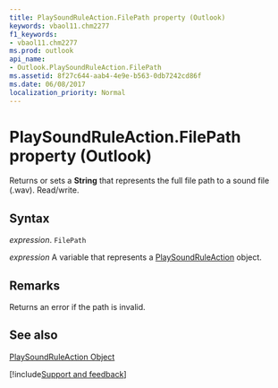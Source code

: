 ```yaml
---
title: PlaySoundRuleAction.FilePath property (Outlook)
keywords: vbaol11.chm2277
f1_keywords:
- vbaol11.chm2277
ms.prod: outlook
api_name:
- Outlook.PlaySoundRuleAction.FilePath
ms.assetid: 8f27c644-aab4-4e9e-b563-0db7242cd86f
ms.date: 06/08/2017
localization_priority: Normal
---
```



# PlaySoundRuleAction.FilePath property (Outlook)

Returns or sets a **String** that represents the full file path to a sound file (.wav). Read/write.


## Syntax

_expression_. `FilePath`

_expression_ A variable that represents a [PlaySoundRuleAction](Outlook.PlaySoundRuleAction.md) object.


## Remarks

Returns an error if the path is invalid.


## See also


[PlaySoundRuleAction Object](Outlook.PlaySoundRuleAction.md)

[!include[Support and feedback](~/includes/feedback-boilerplate.md)]